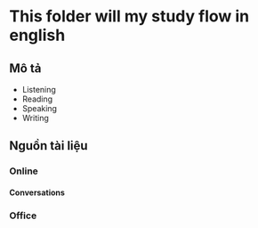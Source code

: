 ﻿# This folder will my study flow in english

## Mô tả

- Listening
- Reading
- Speaking
- Writing

## Nguồn tài liệu

### Online

#### Conversations

### Office

